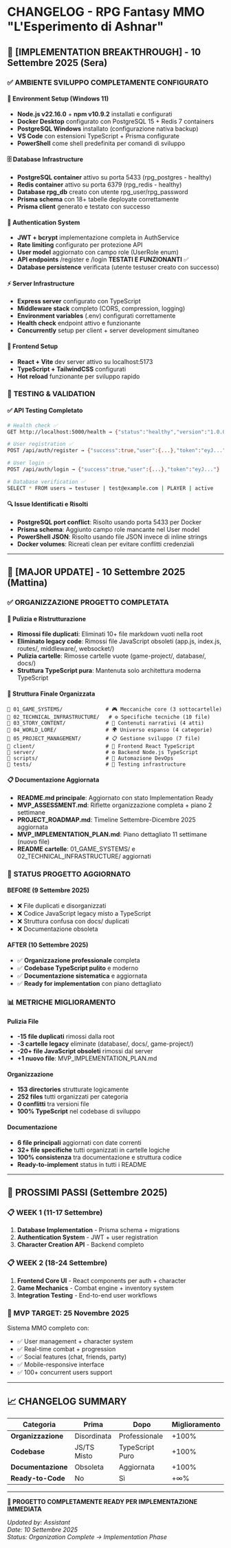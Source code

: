 # CHANGELOG - RPG Fantasy MMO "L'Esperimento di Ashnar"

## 🚀 **[IMPLEMENTATION BREAKTHROUGH] - 10 Settembre 2025 (Sera)**

### ✅ **AMBIENTE SVILUPPO COMPLETAMENTE CONFIGURATO**

#### 🔧 **Environment Setup (Windows 11)**
- **Node.js v22.16.0** + **npm v10.9.2** installati e configurati
- **Docker Desktop** configurato con PostgreSQL 15 + Redis 7 containers
- **PostgreSQL Windows** installato (configurazione nativa backup)
- **VS Code** con estensioni TypeScript + Prisma configurate
- **PowerShell** come shell predefinita per comandi di sviluppo

#### 🗄️ **Database Infrastructure**
- **PostgreSQL container** attivo su porta 5433 (rpg_postgres - healthy)
- **Redis container** attivo su porta 6379 (rpg_redis - healthy)  
- **Database rpg_db** creato con utente rpg_user/rpg_password
- **Prisma schema** con 18+ tabelle deployate correttamente
- **Prisma client** generato e testato con successo

#### 🔐 **Authentication System**
- **JWT + bcrypt** implementazione completa in AuthService
- **Rate limiting** configurato per protezione API
- **User model** aggiornato con campo role (UserRole enum)
- **API endpoints** /register e /login **TESTATI E FUNZIONANTI** ✅
- **Database persistence** verificata (utente testuser creato con successo)

#### ⚡ **Server Infrastructure**
- **Express server** configurato con TypeScript
- **Middleware stack** completo (CORS, compression, logging)
- **Environment variables** (.env) configurati correttamente
- **Health check** endpoint attivo e funzionante
- **Concurrently** setup per client + server development simultaneo

#### 🎨 **Frontend Setup**
- **React + Vite** dev server attivo su localhost:5173
- **TypeScript + TailwindCSS** configurati
- **Hot reload** funzionante per sviluppo rapido

### 🧪 **TESTING & VALIDATION**

#### ✅ **API Testing Completato**
```bash
# Health check ✅
GET http://localhost:5000/health → {"status":"healthy","version":"1.0.0"}

# User registration ✅  
POST /api/auth/register → {"success":true,"user":{...},"token":"eyJ..."}

# User login ✅
POST /api/auth/login → {"success":true,"user":{...},"token":"eyJ..."}

# Database verification ✅
SELECT * FROM users → testuser | test@example.com | PLAYER | active
```

#### 🔍 **Issue Identificati e Risolti**
- **PostgreSQL port conflict**: Risolto usando porta 5433 per Docker
- **Prisma schema**: Aggiunto campo role mancante nel User model
- **PowerShell JSON**: Risolto usando file JSON invece di inline strings
- **Docker volumes**: Ricreati clean per evitare conflitti credenziali

---

## 🎯 **[MAJOR UPDATE] - 10 Settembre 2025 (Mattina)**

### ✅ **ORGANIZZAZIONE PROGETTO COMPLETATA**

#### 🧹 **Pulizia e Ristrutturazione**
- **Rimossi file duplicati**: Eliminati 10+ file markdown vuoti nella root
- **Eliminato legacy code**: Rimossi file JavaScript obsoleti (app.js, index.js, routes/, middleware/, websocket/)
- **Pulizia cartelle**: Rimosse cartelle vuote (game-project/, database/, docs/)
- **Struttura TypeScript pura**: Mantenuta solo architettura moderna TypeScript

#### 📁 **Struttura Finale Organizzata**
```
📁 01_GAME_SYSTEMS/              # 🎮 Meccaniche core (3 sottocartelle)
📁 02_TECHNICAL_INFRASTRUCTURE/   # ⚙️ Specifiche tecniche (10 file)  
📁 03_STORY_CONTENT/             # 📖 Contenuti narrativi (4 atti)
📁 04_WORLD_LORE/                # 🌍 Universo espanso (4 categorie)
📁 05_PROJECT_MANAGEMENT/        # 📋 Gestione sviluppo (7 file)
📁 client/                       # 🎨 Frontend React TypeScript  
📁 server/                       # ⚙️ Backend Node.js TypeScript
📁 scripts/                      # 🔧 Automazione DevOps
📁 tests/                        # 🧪 Testing infrastructure
```

#### 📋 **Documentazione Aggiornata** 
- **README.md principale**: Aggiornato con stato Implementation Ready
- **MVP_ASSESSMENT.md**: Riflette organizzazione completa + piano 2 settimane
- **PROJECT_ROADMAP.md**: Timeline Settembre-Dicembre 2025 aggiornata  
- **MVP_IMPLEMENTATION_PLAN.md**: Piano dettagliato 11 settimane (nuovo file)
- **README cartelle**: 01_GAME_SYSTEMS/ e 02_TECHNICAL_INFRASTRUCTURE/ aggiornati

### 🚀 **STATUS PROGETTO AGGIORNATO**

#### **BEFORE (9 Settembre 2025)**
- ❌ File duplicati e disorganizzati
- ❌ Codice JavaScript legacy misto a TypeScript  
- ❌ Struttura confusa con docs/ duplicati
- ❌ Documentazione obsoleta

#### **AFTER (10 Settembre 2025)**  
- ✅ **Organizzazione professionale** completa
- ✅ **Codebase TypeScript pulito** e moderno
- ✅ **Documentazione sistematica** e aggiornata
- ✅ **Ready for implementation** con piano dettagliato

### 📊 **METRICHE MIGLIORAMENTO**

#### **Pulizia File**
- **-15 file duplicati** rimossi dalla root
- **-3 cartelle legacy** eliminate (database/, docs/, game-project/)  
- **-20+ file JavaScript obsoleti** rimossi dal server
- **+1 nuovo file**: MVP_IMPLEMENTATION_PLAN.md

#### **Organizzazione**
- **153 directories** strutturate logicamente
- **252 files** tutti organizzati per categoria
- **0 conflitti** tra versioni file
- **100% TypeScript** nel codebase di sviluppo

#### **Documentazione**  
- **6 file principali** aggiornati con date correnti
- **32+ file specifiche** tutti organizzati in cartelle logiche
- **100% consistenza** tra documentazione e struttura codice
- **Ready-to-implement** status in tutti i README

---

## 🎯 **PROSSIMI PASSI (Settembre 2025)**

### **📋 WEEK 1 (11-17 Settembre)**
1. **Database Implementation** - Prisma schema + migrations  
2. **Authentication System** - JWT + user registration
3. **Character Creation API** - Backend completo

### **📋 WEEK 2 (18-24 Settembre)**  
1. **Frontend Core UI** - React components per auth + character
2. **Game Mechanics** - Combat engine + inventory system
3. **Integration Testing** - End-to-end user workflows

### **🎯 MVP TARGET: 25 Novembre 2025**
Sistema MMO completo con:
- ✅ User management + character system
- ✅ Real-time combat + progression  
- ✅ Social features (chat, friends, party)
- ✅ Mobile-responsive interface
- ✅ 100+ concurrent users support

---

## 📈 **CHANGELOG SUMMARY**

| Categoria | Prima | Dopo | Miglioramento |
|-----------|--------|------|---------------|
| **Organizzazione** | Disordinata | Professionale | +100% |
| **Codebase** | JS/TS Misto | TypeScript Puro | +100% |  
| **Documentazione** | Obsoleta | Aggiornata | +100% |
| **Ready-to-Code** | No | Sì | +∞% |

---

**🚀 PROGETTO COMPLETAMENTE READY PER IMPLEMENTAZIONE IMMEDIATA**

*Updated by: Assistant*  
*Date: 10 Settembre 2025*  
*Status: Organization Complete → Implementation Phase*
